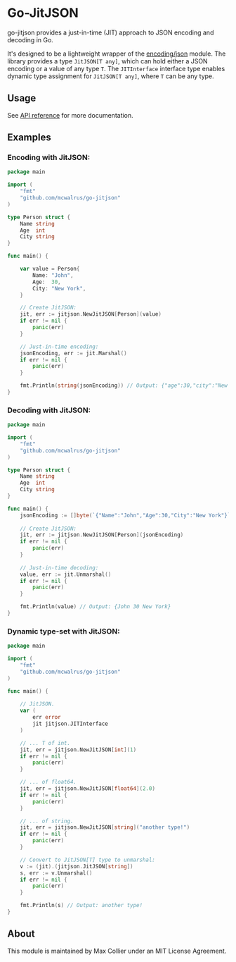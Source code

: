 # Go-JitJSON

go-jitjson provides a just-in-time (JIT) approach to JSON encoding and decoding in Go. 

It's designed to be a lightweight wrapper of the [encoding/json](https://pkg.go.dev/encoding/json) module. The library provides a type `JitJSON[T any]`, which can hold either a JSON encoding or a value of any type `T`. The `JITInterface` interface type enables dynamic type assignment for `JitJSON[T any]`, where `T` can be any type. 

## Usage

See [API reference](https://pkg.go.dev/github.com/mcwalrus/go-jitjson) for more documentation.

## Examples

### Encoding with JitJSON:

```Go
package main

import (
    "fmt"
    "github.com/mcwalrus/go-jitjson"
)

type Person struct {
    Name string
    Age  int
    City string
}

func main() {

    var value = Person{
        Name: "John",
        Age:  30,
        City: "New York",
    }

    // Create JitJSON:
    jit, err := jitjson.NewJitJSON[Person](value)
    if err != nil {
        panic(err)
    }

    // Just-in-time encoding:
    jsonEncoding, err := jit.Marshal()
    if err != nil {
        panic(err)
    }

    fmt.Println(string(jsonEncoding)) // Output: {"age":30,"city":"New York","name":"John"}
}
```

### Decoding with JitJSON:

```Go
package main

import (
    "fmt"
    "github.com/mcwalrus/go-jitjson"
)

type Person struct {
    Name string
    Age  int
    City string
}

func main() {
    jsonEncoding := []byte(`{"Name":"John","Age":30,"City":"New York"}`)
    
    // Create JitJSON:
    jit, err := jitjson.NewJitJSON[Person](jsonEncoding)
    if err != nil {
        panic(err)
    }
    
    // Just-in-time decoding:
    value, err := jit.Unmarshal()
    if err != nil {
        panic(err)
    }

    fmt.Println(value) // Output: {John 30 New York}
}
```

### Dynamic type-set with JitJSON:

```Go
package main

import (
    "fmt"
    "github.com/mcwalrus/go-jitjson"
)

func main() {
	
    // JitJSON.
    var (
		err error
        jit jitjson.JITInterface
	)

    // ... T of int.
	jit, err = jitjson.NewJitJSON[int](1)
	if err != nil {
		panic(err)
	}

    // ... of float64.
    jit, err = jitjson.NewJitJSON[float64](2.0)
	if err != nil {
		panic(err)
	}

    // ... of string.
	jit, err = jitjson.NewJitJSON[string]("another type!")
	if err != nil {
		panic(err)
	}

    // Convert to JitJSON[T] type to unmarshal: 
    v := (jit).(jitjson.JitJSON[string])
    s, err := v.Unmarshal()
    if err != nil {
        panic(err)
    }

    fmt.Println(s) // Output: another type!
}
```


## About

This module is maintained by Max Collier under an MIT License Agreement.
